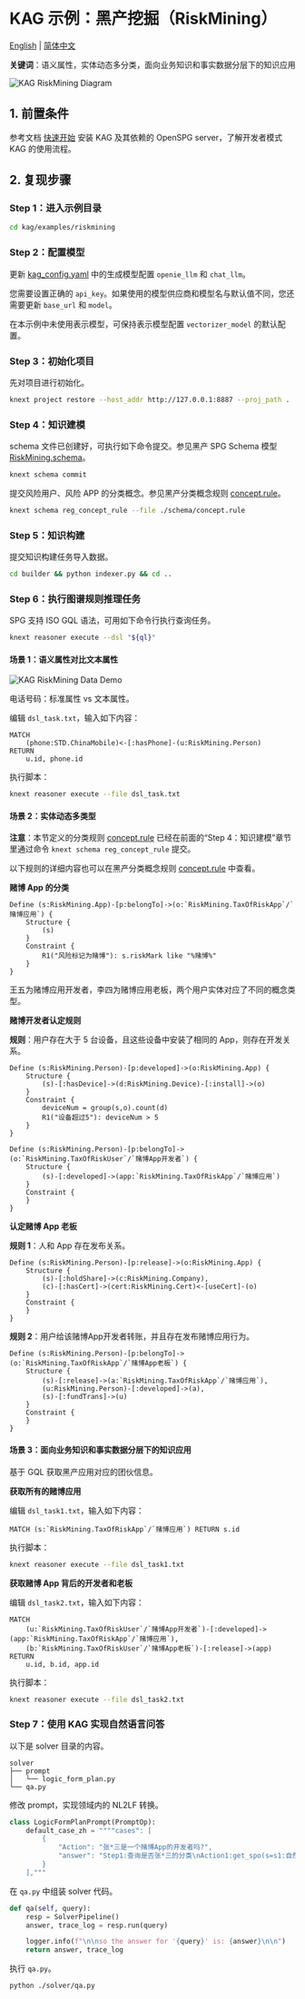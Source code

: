 # KAG 示例：黑产挖掘（RiskMining）

[English](./README.md) |
[简体中文](./README_cn.md)

**关键词**：语义属性，实体动态多分类，面向业务知识和事实数据分层下的知识应用

![KAG RiskMining Diagram](./images/kag-riskmining-diag.png)

## 1. 前置条件

参考文档 [快速开始](https://openspg.yuque.com/ndx6g9/0.6/quzq24g4esal7q17) 安装 KAG 及其依赖的 OpenSPG server，了解开发者模式 KAG 的使用流程。

## 2. 复现步骤

### Step 1：进入示例目录

```bash
cd kag/examples/riskmining
```

### Step 2：配置模型

更新 [kag_config.yaml](./kag_config.yaml) 中的生成模型配置 ``openie_llm`` 和 ``chat_llm``。

您需要设置正确的 ``api_key``。如果使用的模型供应商和模型名与默认值不同，您还需要更新 ``base_url`` 和 ``model``。

在本示例中未使用表示模型，可保持表示模型配置 ``vectorizer_model`` 的默认配置。

### Step 3：初始化项目

先对项目进行初始化。

```bash
knext project restore --host_addr http://127.0.0.1:8887 --proj_path .
```

### Step 4：知识建模

schema 文件已创建好，可执行如下命令提交。参见黑产 SPG Schema 模型 [RiskMining.schema](./schema/RiskMining.schema)。

```bash
knext schema commit
```

提交风险用户、风险 APP 的分类概念。参见黑产分类概念规则 [concept.rule](./schema/concept.rule)。

```bash
knext schema reg_concept_rule --file ./schema/concept.rule
```

### Step 5：知识构建

提交知识构建任务导入数据。

```bash
cd builder && python indexer.py && cd ..
```

### Step 6：执行图谱规则推理任务

SPG 支持 ISO GQL 语法，可用如下命令行执行查询任务。

```bash
knext reasoner execute --dsl "${ql}"
```

#### 场景 1：语义属性对比文本属性

![KAG RiskMining Data Demo](./images/kag-riskmining-data-demo.png)

电话号码：标准属性 vs 文本属性。

编辑 ``dsl_task.txt``，输入如下内容：

```cypher
MATCH
    (phone:STD.ChinaMobile)<-[:hasPhone]-(u:RiskMining.Person)
RETURN
    u.id, phone.id
```

执行脚本：

```bash
knext reasoner execute --file dsl_task.txt
```

#### 场景 2：实体动态多类型

**注意**：本节定义的分类规则 [concept.rule](./schema/concept.rule) 已经在前面的“Step 4：知识建模”章节里通过命令 ``knext schema reg_concept_rule`` 提交。

以下规则的详细内容也可以在黑产分类概念规则 [concept.rule](./schema/concept.rule) 中查看。

**赌博 App 的分类**

```text
Define (s:RiskMining.App)-[p:belongTo]->(o:`RiskMining.TaxOfRiskApp`/`赌博应用`) {
    Structure {
        (s)
    }
    Constraint {
        R1("风险标记为赌博"): s.riskMark like "%赌博%"
    }
}
```

王五为赌博应用开发者，李四为赌博应用老板，两个用户实体对应了不同的概念类型。

**赌博开发者认定规则**

**规则**：用户存在大于 5 台设备，且这些设备中安装了相同的 App，则存在开发关系。

```text
Define (s:RiskMining.Person)-[p:developed]->(o:RiskMining.App) {
    Structure {
        (s)-[:hasDevice]->(d:RiskMining.Device)-[:install]->(o)
    }
    Constraint {
        deviceNum = group(s,o).count(d)
        R1("设备超过5"): deviceNum > 5
    }
}
```

```text
Define (s:RiskMining.Person)-[p:belongTo]->(o:`RiskMining.TaxOfRiskUser`/`赌博App开发者`) {
    Structure {
        (s)-[:developed]->(app:`RiskMining.TaxOfRiskApp`/`赌博应用`)
    }
    Constraint {
    }
}
```

**认定赌博 App 老板**

**规则 1**：人和 App 存在发布关系。

```text
Define (s:RiskMining.Person)-[p:release]->(o:RiskMining.App) {
    Structure {
        (s)-[:holdShare]->(c:RiskMining.Company),
        (c)-[:hasCert]->(cert:RiskMining.Cert)<-[useCert]-(o)
    }
    Constraint {
    }
}
```

**规则 2**：用户给该赌博App开发者转账，并且存在发布赌博应用行为。

```text
Define (s:RiskMining.Person)-[p:belongTo]->(o:`RiskMining.TaxOfRiskApp`/`赌博App老板`) {
    Structure {
        (s)-[:release]->(a:`RiskMining.TaxOfRiskApp`/`赌博应用`),
        (u:RiskMining.Person)-[:developed]->(a),
        (s)-[:fundTrans]->(u)
    }
    Constraint {
    }
}
```

#### 场景 3：面向业务知识和事实数据分层下的知识应用

基于 GQL 获取黑产应用对应的团伙信息。

**获取所有的赌博应用**

编辑 ``dsl_task1.txt``，输入如下内容：

```cypher
MATCH (s:`RiskMining.TaxOfRiskApp`/`赌博应用`) RETURN s.id
```

执行脚本：

```bash
knext reasoner execute --file dsl_task1.txt
```

**获取赌博 App 背后的开发者和老板**

编辑 ``dsl_task2.txt``，输入如下内容：

```cypher
MATCH
    (u:`RiskMining.TaxOfRiskUser`/`赌博App开发者`)-[:developed]->(app:`RiskMining.TaxOfRiskApp`/`赌博应用`),
    (b:`RiskMining.TaxOfRiskUser`/`赌博App老板`)-[:release]->(app)
RETURN
    u.id, b.id, app.id
```

执行脚本：

```bash
knext reasoner execute --file dsl_task2.txt
```

### Step 7：使用 KAG 实现自然语言问答

以下是 solver 目录的内容。

```text
solver
├── prompt
│   └── logic_form_plan.py
└── qa.py
```

修改 prompt，实现领域内的 NL2LF 转换。

```python
class LogicFormPlanPrompt(PromptOp):
    default_case_zh = """"cases": [
        {
            "Action": "张*三是一个赌博App的开发者吗?",
            "answer": "Step1:查询是否张*三的分类\nAction1:get_spo(s=s1:自然人[张*三], p=p1:属于, o=o1:风险用户)\nOutput:输出o1\nAction2:get(o1)"
        }
    ],"""
```

在 ``qa.py`` 中组装 solver 代码。

```python
def qa(self, query):
    resp = SolverPipeline()
    answer, trace_log = resp.run(query)

    logger.info(f"\n\nso the answer for '{query}' is: {answer}\n\n")
    return answer, trace_log
```

执行 ``qa.py``。

```bash
python ./solver/qa.py
```

